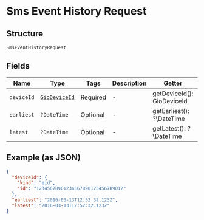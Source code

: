 
# Sms Event History Request

## Structure

`SmsEventHistoryRequest`

## Fields

| Name | Type | Tags | Description | Getter | Setter |
|  --- | --- | --- | --- | --- | --- |
| `deviceId` | [`GioDeviceId`](../../doc/models/gio-device-id.md) | Required | - | getDeviceId(): GioDeviceId | setDeviceId(GioDeviceId deviceId): void |
| `earliest` | `?DateTime` | Optional | - | getEarliest(): ?\DateTime | setEarliest(?\DateTime earliest): void |
| `latest` | `?DateTime` | Optional | - | getLatest(): ?\DateTime | setLatest(?\DateTime latest): void |

## Example (as JSON)

```json
{
  "deviceId": {
    "kind": "eid",
    "id": "12345678901234567890123456789012"
  },
  "earliest": "2016-03-13T12:52:32.123Z",
  "latest": "2016-03-13T12:52:32.123Z"
}
```

